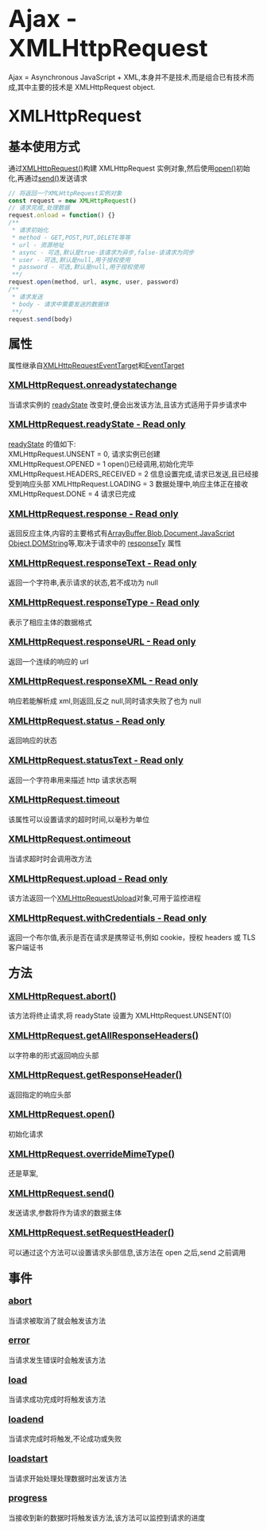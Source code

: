 # <font size=7>Ajax - XMLHttpRequest</font>

Ajax = Asynchronous JavaScript + XML,本身并不是技术,而是组合已有技术而成,其中主要的技术是 XMLHttpRequest object.

## <font size=6>XMLHttpRequest</font>

### <font size=5>基本使用方式</font>

通过[XMLHttpRequest()](https://developer.mozilla.org/en-US/docs/Web/API/XMLHttpRequest/XMLHttpRequest)构建 XMLHttpRequest 实例对象,然后使用[open()](https://developer.mozilla.org/en-US/docs/Web/API/XMLHttpRequest/open)初始化,再通过[send()](https://developer.mozilla.org/en-US/docs/Web/API/XMLHttpRequest/send)发送请求

```javascript
// 将返回一个XMLHttpRequest实例对象
const request = new XMLHttpRequest()
// 请求完成,处理数据
request.onload = function() {}
/**
 * 请求初始化
 * method - GET,POST,PUT,DELETE等等
 * url - 资源地址
 * async - 可选,默认是true-该请求为异步,false-该请求为同步
 * user - 可选,默认是null,用于授权使用
 * password - 可选,默认是null,用于授权使用
 **/
request.open(method, url, async, user, password)
/**
 * 请求发送
 * body - 请求中需要发送的数据体
 **/
request.send(body)
```

### <font size=5>属性</font>

属性继承自[XMLHttpRequestEventTarget](https://developer.mozilla.org/en-US/docs/Web/API/XMLHttpRequestEventTarget)和[EventTarget](https://developer.mozilla.org/en-US/docs/Web/API/EventTarget)

#### <font size=4>[XMLHttpRequest.onreadystatechange](https://developer.mozilla.org/en-US/docs/Web/API/XMLHttpRequest/onreadystatechange)</font>

当请求实例的 [readyState](https://developer.mozilla.org/en-US/docs/Web/API/XMLHttpRequest/readyState) 改变时,便会出发该方法,且该方式适用于异步请求中

#### <font size=4>[XMLHttpRequest.readyState - Read only](https://developer.mozilla.org/en-US/docs/Web/API/XMLHttpRequest/readyState)</font>

[readyState](https://developer.mozilla.org/en-US/docs/Web/API/XMLHttpRequest/readyState) 的值如下:  
XMLHttpRequest.UNSENT = 0, 请求实例已创建  
XMLHttpRequest.OPENED = 1 open()已经调用,初始化完毕  
XMLHttpRequest.HEADERS_RECEIVED = 2 信息设置完成,请求已发送,且已经接受到响应头部
XMLHttpRequest.LOADING = 3 数据处理中,响应主体正在接收
XMLHttpRequest.DONE = 4 请求已完成

#### <font size=4>[XMLHttpRequest.response - Read only](https://developer.mozilla.org/en-US/docs/Web/API/XMLHttpRequest/readyState)</font>

返回反应主体,内容的主要格式有[ArrayBuffer](https://developer.mozilla.org/en-US/docs/Web/JavaScript/Reference/Global_Objects/ArrayBuffer),[Blob](https://developer.mozilla.org/en-US/docs/Web/API/Blob),[Document](https://developer.mozilla.org/en-US/docs/Web/API/Document),[JavaScript Object](https://developer.mozilla.org/en-US/docs/Web/JavaScript/Reference/Global_Objects/Object),[DOMString](https://developer.mozilla.org/en-US/docs/Web/API/DOMString)等,取决于请求中的 [responseTy](https://developer.mozilla.org/en-US/docs/Web/API/XMLHttpRequest/responseType) 属性

#### <font size=4>[XMLHttpRequest.responseText - Read only](https://developer.mozilla.org/en-US/docs/Web/API/XMLHttpRequest/responseText)</font>

返回一个字符串,表示请求的状态,若不成功为 null

#### <font size=4>[XMLHttpRequest.responseType - Read only](https://developer.mozilla.org/en-US/docs/Web/API/XMLHttpRequest/responseType)</font>

表示了相应主体的数据格式

#### <font size=4>[XMLHttpRequest.responseURL - Read only](https://developer.mozilla.org/en-US/docs/Web/API/XMLHttpRequest/responseURL)</font>

返回一个连续的响应的 url

#### <font size=4>[XMLHttpRequest.responseXML - Read only](https://developer.mozilla.org/en-US/docs/Web/API/XMLHttpRequest/responseXML)</font>

响应若能解析成 xml,则返回,反之 null,同时请求失败了也为 null

#### <font size=4>[XMLHttpRequest.status - Read only](https://developer.mozilla.org/en-US/docs/Web/API/XMLHttpRequest/status)</font>

返回响应的状态

#### <font size=4>[XMLHttpRequest.statusText - Read only](https://developer.mozilla.org/en-US/docs/Web/API/XMLHttpRequest/readyState)</font>

返回一个字符串用来描述 http 请求状态啊

#### <font size=4>[XMLHttpRequest.timeout](https://developer.mozilla.org/en-US/docs/Web/API/XMLHttpRequest/timeout)</font>

该属性可以设置请求的超时时间,以毫秒为单位

#### <font size=4>[XMLHttpRequest.ontimeout]()</font>

当请求超时时会调用改方法

#### <font size=4>[XMLHttpRequest.upload - Read only](https://developer.mozilla.org/en-US/docs/Web/API/XMLHttpRequest/upload)</font>

该方法返回一个[XMLHttpRequestUpload]()对象,可用于监控进程

#### <font size=4>[XMLHttpRequest.withCredentials - Read only](https://developer.mozilla.org/en-US/docs/Web/API/XMLHttpRequest/readyState)</font>

返回一个布尔值,表示是否在请求是携带证书,例如 cookie，授权 headers 或 TLS 客户端证书

### <font size=5>方法</font>

#### <font size=4>[XMLHttpRequest.abort()](https://developer.mozilla.org/en-US/docs/Web/API/XMLHttpRequest/abort)</font>

该方法将终止请求,将 readyState 设置为 XMLHttpRequest.UNSENT(0)

#### <font size=4>[XMLHttpRequest.getAllResponseHeaders()](https://developer.mozilla.org/en-US/docs/Web/API/XMLHttpRequest/getAllResponseHeaders)</font>

以字符串的形式返回响应头部

#### <font size=4>[XMLHttpRequest.getResponseHeader()](https://developer.mozilla.org/en-US/docs/Web/API/XMLHttpRequest/getResponseHeader)</font>

返回指定的响应头部

#### <font size=4>[XMLHttpRequest.open()](https://developer.mozilla.org/en-US/docs/Web/API/XMLHttpRequest/open)</font>

初始化请求

#### <font size=4>[XMLHttpRequest.overrideMimeType()](https://developer.mozilla.org/en-US/docs/Web/API/XMLHttpRequest/overrideMimeType)</font>

还是草案,

#### <font size=4>[XMLHttpRequest.send()](https://developer.mozilla.org/en-US/docs/Web/API/XMLHttpRequest/send)</font>

发送请求,参数将作为请求的数据主体

#### <font size=4>[XMLHttpRequest.setRequestHeader()](https://developer.mozilla.org/en-US/docs/Web/API/XMLHttpRequest/setRequestHeader)</font>

可以通过这个方法可以设置请求头部信息,该方法在 open 之后,send 之前调用

### <font size=5>事件</font>

#### <font size=4>[abort](https://developer.mozilla.org/en-US/docs/Web/API/XMLHttpRequest/abort_event)</font>

当请求被取消了就会触发该方法

#### <font size=4>[error](https://developer.mozilla.org/en-US/docs/Web/API/XMLHttpRequest/error_event)</font>

当请求发生错误时会触发该方法

#### <font size=4>[load](https://developer.mozilla.org/en-US/docs/Web/API/XMLHttpRequest/load_event)</font>

当请求成功完成时将触发该方法

#### <font size=4>[loadend](https://developer.mozilla.org/en-US/docs/Web/API/XMLHttpRequest/loadend_event)</font>

当请求完成时将触发,不论成功或失败

#### <font size=4>[loadstart](https://developer.mozilla.org/en-US/docs/Web/API/XMLHttpRequest/loadstart_event)</font>

当请求开始处理处理数据时出发该方法

#### <font size=4>[progress](https://developer.mozilla.org/en-US/docs/Web/API/XMLHttpRequest/progress_event)</font>

当接收到新的数据时将触发该方法,该方法可以监控到请求的进度
